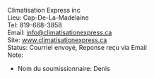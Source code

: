 Climatisation Express inc  
Lieu: Cap-De-La-Madelaine  
Tel: 819-668-3858  
Email: info@climatisationexpress.ca  
Site: www.climatisationexpress.ca  
Status: Courriel envoyé, Reponse reçu via Email  
Note:  
- Nom du soumissionnaire: Denis  